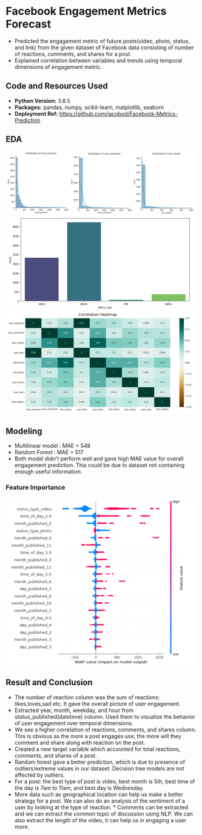 # Facebook Engagement Metrics Forecast
* Predicted the engagement metric of future posts(video, photo, status, and link) from the given dataset of Facebook data consisting of number of reactions, comments, and shares for a post.
* Explained correlation between variables and trends using temporal dimensions of engagement metric.

## Code and Resources Used
* **Python Version:** 3.8.5
* **Packages:** pandas, numpy, scikit-learn, matplotlib, seaborn
* **Deployment Ref:** https://github.com/jacobod/Facebook-Metrics-Prediction

## EDA
![alt text](https://github.com/Ajay-rai/Facebook_Engagement_Metrics_Forecast/blob/main/Images/dist.png)
![alt text](https://github.com/Ajay-rai/Facebook_Engagement_Metrics_Forecast/blob/main/Images/bar_status.png)
![alt text](https://github.com/Ajay-rai/Facebook_Engagement_Metrics_Forecast/blob/main/Images/correlation.png)

## Modeling
* Multilinear model : MAE = 548
* Random Forest : MAE = 517
* Both model didn't perform well and gave high MAE value for overall engagement prediction. This could be due to dataset not containing enough useful information.

### Feature Importance
![alt text](https://github.com/Ajay-rai/Facebook_Engagement_Metrics_Forecast/blob/main/Images/shap.png)

## Result and Conclusion
* The number of reaction column was the sum of reactions: likes,loves,sad etc. It gave the overall picture of user engagement.
* Extracted year, month, weekday, and hour from status_published(datetime) column. Used them to visualize the behavior of user engagement over temporal dimensions.
* We see a higher correlation of reactions, comments, and shares column. This is obvious as the more a post engages use, the more will they comment and share along with reaction on the post.
* Created a new target variable which accounted for total reactions, comments, and shares of a post.
* Random forest gave a better prediction, which is due to presence of outliers/extreme values in our dataset. Decision tree models are not affected by outliers.
* For a post: the best type of post is video, best month is 5th, best time of the day is 7am to 11am, and best day is Wednesday.
* More data such as geographical location can help us make a better strategy for a post. We can also do an analysis of the sentiment of a user by looking at the type of reaction. * Comments can be extracted and we can extract the common topic of discussion using NLP. We can also extract the length of the video, it can help us in engaging a user more.
